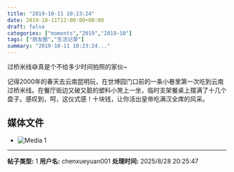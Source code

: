 ```yaml
---
title: "2019-10-11 10:23:24"
date: 2019-10-11T12:00:00+08:00
draft: false
categories: ["moments","2019","2019-10"]
tags: ["朋友圈","生活记录"]
summary: "2019-10-11 10:23:24..."
---
```


过桥米线😅真是个不给多少时间拍照的家伙~

记得2000年的春天去云南昆明玩，在世博园门口前的一条小巷里第一次吃到云南过桥米线。在餐厅街边又破又脏的塑料小凳上一坐，临时支架餐桌上摆满了十几个盘子。感叹到，呵，这仪式感！十块钱，让你活出皇帝吃满汉全席的风采。

## 媒体文件

- ![Media 1](/Moments/photos/2019-10-11/201910111023240.jpg)

---

**帖子类型:** 1
**用户名:** chenxueyuan001
**处理时间:** 2025/8/28 20:25:47